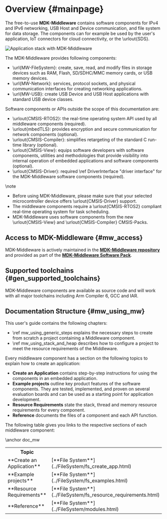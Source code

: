 # Overview {#mainpage}

The free-to-use **MDK-Middleware** contains software components for IPv4 and IPv6 networking, USB Host and Device
communication, and file system for data storage. The components can for example be used by the user's application, IoT
connectors for cloud connectivity, or the \urlout{SDS}.

![Application stack with MDK-Middleware](./images/MDK-Middleware.svg)

The MDK-Middleware provides following components:

- \url{MW-FileSystem}: create, save, read, and modify files in storage devices such as RAM, Flash, SD/SDHC/MMC memory cards,
  or USB memory devices.
- \url{MW-Network}: services, protocol sockets, and physical communication interfaces for creating networking applications.
- \url{MW-USB}: create USB Device and USB Host applications with standard USB device classes.

Software components or APIs outside the scope of this documentation are:

- \urlout{CMSIS-RTOS2}: the real-time operating system API used by all middleware components (required).
- \urlout{mbedTLS}: provides encryption and secure communication for network components (optional).
- \urlout{CMSIS-Compiler}: simplifies retargeting of the standard C run-time library (optional).
- \urlout{CMSIS-View}: equips software developers with software components, utilities and methodologies that provide
  visibility into internal operation of embedded applications and software components (optional).
- \urlout{CMSIS-Driver}: required \ref DriverInterface "driver interface" for the MDK-Middleware software components  (required).

\note
- Before using MDK-Middleware, please make sure that your selected microcontroller device offers \urlout{CMSIS-Driver} support.
- The middleware components require a \urlout{CMSIS-RTOS2} compliant real-time operating system for task scheduling.
- MDK-Middleware uses software components from the new \urlout{CMSIS-View} and \urlout{CMSIS-Compiler} CMSIS-Packs.

## Access to MDK-Middleware {#mw_access}

MDK-Middleware is actively maintained in the [**MDK-Middleware repository**](https://github.com/ARM-software/MDK-Middleware) and provided as part of the [**MDK-Middleware Software Pack**](https://www.keil.arm.com/packs/mdk-middleware-keil).

## Supported toolchains {#gen_supported_toolchains}

MDK-Middleware components are available as source code and will work with all major toolchains including Arm Compiler 6, GCC and IAR.

## Documentation Structure {#mw_using_mw}

This user's guide contains the following chapters:

- \ref mw_using_generic_steps explains the necessary steps to create from scratch a project containing a Middleware component.
- \ref mw_using_stack_and_heap describes how to configure a project to meet the resource requirements of the Middleware.

Every middleware component has a section on the following topics to explain how to create an application:

- **Create an Application** contains step-by-step instructions for using the components in an embedded application.
- **Example projects** outline key product features of the software components. They are tested, implemented, and proven on several evaluation boards and can be used as a starting point for application development.
- **Resource Requirements** state the stack, thread and memory resource requirements for every component.
- **Reference** documents the files of a component and each API function.

The following table gives you links to the respective sections of each middleware component:

\anchor doc_mw
<table class="doxtable">
  <tr>
    <th>Topic</th>
    <th colspan="5" style="text-align:center;">Links to Documentation</th>
  </tr>
  <tr>
    <td>**Create an Application**</td>
    <td>[**File System**](../FileSystem/fs_create_app.html)</td>
    <td>[**Network**](../Network/network_create_app.html)</td>
    <td>[**USB Device**](../USB/usbd_create_new.html)</td>
    <td>[**USB Host**](../USB/usbh_create_new.html)</td>
  </tr>
  <tr>
    <td>**Example projects**</td>
    <td>[**File System**](../FileSystem/fs_examples.html)</td>
    <td>[**Network**](../Network/nw_ref_example.html)</td>
    <td>[**USB Device**](../USB/usbd_ref_example.html)</td>
    <td>[**USB Host**](../USB/usbh_ref_example.html)</td>
  </tr>
  <tr>
    <td>**Resource Requirements**</td>
    <td>[**File System**](../FileSystem/fs_resource_requirements.html)</td>
    <td>[**Network**](../Network/nw_resource_requirements.html)</td>
    <td>[**USB Device**](../USB/usb_resource_requirements.html#usbd_res_req)</td>
    <td>[**USB Host**](../USB/usb_resource_requirements.html#usbh_res_req)</td>
  </tr>
  <tr>
    <td>**Reference**</td>
    <td>[**File System**](../FileSystem/modules.html)</td>
    <td>[**Network**](../Network/modules.html)</td>
    <td>[**USB Device**](../USB/group__usbd.html)</td>
    <td>[**USB Host**](../USB/group__usbh.html)</td>
  </tr>
</table>
